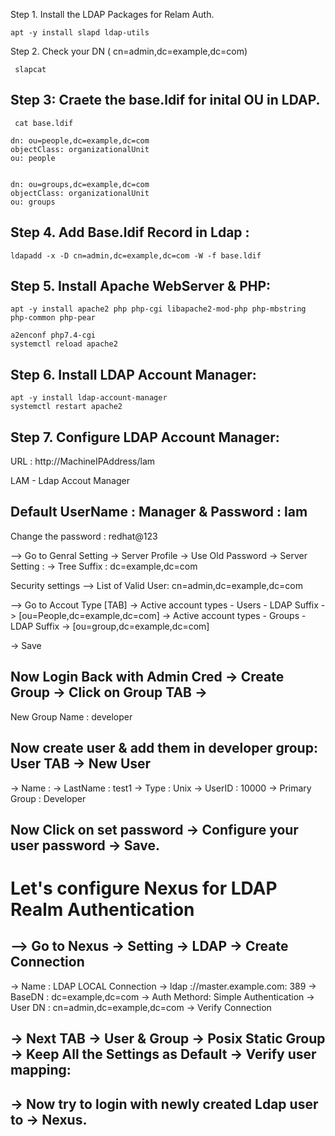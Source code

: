 Step 1. Install the LDAP Packages for Relam Auth.   
```
apt -y install slapd ldap-utils
```

Step 2. Check your DN ( cn=admin,dc=example,dc=com)
```
 slapcat
```

## Step 3: Craete the base.ldif for inital OU in LDAP. 
```
 cat base.ldif
```
```
dn: ou=people,dc=example,dc=com
objectClass: organizationalUnit
ou: people


dn: ou=groups,dc=example,dc=com
objectClass: organizationalUnit
ou: groups
```

## Step 4. Add Base.ldif Record in Ldap :
```
ldapadd -x -D cn=admin,dc=example,dc=com -W -f base.ldif 
```


## Step 5. Install Apache WebServer & PHP: 
```
apt -y install apache2 php php-cgi libapache2-mod-php php-mbstring php-common php-pear
```
```
a2enconf php7.4-cgi
systemctl reload apache2 
```

## Step 6. Install LDAP Account Manager:
```
apt -y install ldap-account-manager
systemctl restart apache2 
```

## Step 7. Configure LDAP Account Manager:

URL : http://MachineIPAddress/lam

LAM - Ldap Accout Manager 

## Default UserName : Manager & Password : lam 

Change the password : redhat@123

--> Go to Genral Setting -> Server Profile -> Use Old Password -> Server Setting : 
 -> Tree Suffix : dc=example,dc=com 
 
 
Security settings
--> List of Valid User:  cn=admin,dc=example,dc=com
  
--> Go to Accout Type [TAB]
  -> Active account types - Users  - LDAP Suffix ->  [ou=People,dc=example,dc=com]
  -> Active account types - Groups - LDAP Suffix ->  [ou=group,dc=example,dc=com]

-> Save



## Now Login Back with Admin Cred -> Create Group -> Click on Group TAB -> 
New Group Name : developer

## Now create user & add them in developer group: User TAB -> New User 

-> Name          : 
-> LastName      : test1
-> Type          : Unix 
-> UserID        : 10000
-> Primary Group : Developer

## Now Click on set password -> Configure your user password -> Save. 


# Let's configure Nexus for LDAP Realm Authentication 
## --> Go to Nexus -> Setting -> LDAP -> Create Connection 
   -> Name : LDAP LOCAL Connection
   -> ldap ://master.example.com: 389
   -> BaseDN : dc=example,dc=com
   -> Auth Methord: Simple Authentication
   -> User DN : cn=admin,dc=example,dc=com
   -> Verify Connection
   
##   -> Next TAB -> User & Group -> Posix Static Group -> Keep All the Settings as Default -> Verify user mapping: 
   
## -> Now try to login with newly created Ldap user to -> Nexus.   

